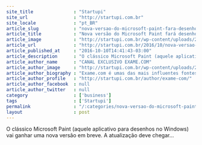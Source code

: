 ```yaml
---
site_title               : "Startupi"
site_url                 : "http://startupi.com.br"
site_locale              : "pt_BR"
article_slug             : "nova-versao-do-microsoft-paint-fara-desenhos-em-3d"
article_title            : "Nova versão do Microsoft Paint fará desenhos em 3D"
article_image            : "http://startupi.com.br/wp-content/uploads/2016/10/paint-810x250.jpg"
article_url              : "http://startupi.com.br/2016/10/nova-versao-do-microsoft-paint-fara-desenhos-em-3d/"
article_published_at     : "2016-10-10T14:41:43-03:00"
article_description      : "O clássico Microsoft Paint (aquele aplicativo para desenhos no Windows) vai ganhar uma nova versão em breve. A atualização deve chegar..."
article_author_name      : "CANAL EXCLUSIVO EXAME.COM"
article_author_image     : "http://startupi.com.br/wp-content/uploads/2014/10/Exame.com_avatar_1413922746-170x170.png"
article_author_biography : "Exame.com é umas das mais influentes fontes online sobre negócios no país, com foco em economia, mercados financeiros, tecnologia, marketing, gestão, meio ambiente, pequenas empresas, carreira, finanças pessoais e parceiro de conteúdo do Startupi."
article_author_profile   : "http://startupi.com.br/author/exame-com/"
article_author_facebook  : null
article_author_twitter   : null
category                 : ['business']
tags                     : ['Startupi']
permalink                : "/:categories/nova-versao-do-microsoft-paint-fara-desenhos-em-3d/"
layout                   : post
---
```


O clássico Microsoft Paint (aquele aplicativo para desenhos no Windows) vai ganhar uma nova versão em breve. A atualização deve chegar...

